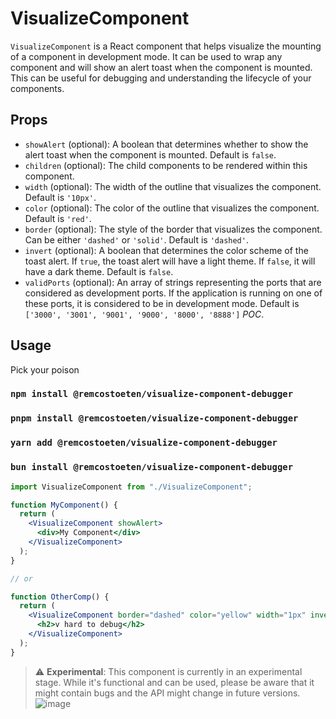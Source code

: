 # VisualizeComponent

`VisualizeComponent` is a React component that helps visualize the mounting of a component in development mode. It can be used to wrap any component and will show an alert toast when the component is mounted. This can be useful for debugging and understanding the lifecycle of your components.

## Props

- `showAlert` (optional): A boolean that determines whether to show the alert toast when the component is mounted. Default is `false`.
- `children` (optional): The child components to be rendered within this component.
- `width` (optional): The width of the outline that visualizes the component. Default is `'10px'`.
- `color` (optional): The color of the outline that visualizes the component. Default is `'red'`.
- `border` (optional): The style of the border that visualizes the component. Can be either `'dashed'` or `'solid'`. Default is `'dashed'`.
- `invert` (optional): A boolean that determines the color scheme of the toast alert. If `true`, the toast alert will have a light theme. If `false`, it will have a dark theme. Default is `false`.
- `validPorts` (optional): An array of strings representing the ports that are considered as development ports. If the application is running on one of these ports, it is considered to be in development mode. Default is `['3000', '3001', '9001', '9000', '8000', '8888']` _POC_.

## Usage

Pick your poison

### `npm install @remcostoeten/visualize-component-debugger`

### `pnpm install @remcostoeten/visualize-component-debugger`

### `yarn add @remcostoeten/visualize-component-debugger`

### `bun install @remcostoeten/visualize-component-debugger`

```jsx
import VisualizeComponent from "./VisualizeComponent";

function MyComponent() {
  return (
    <VisualizeComponent showAlert>
      <div>My Component</div>
    </VisualizeComponent>
  );
}

// or

function OtherComp() {
  return (
    <VisualizeComponent border="dashed" color="yellow" width="1px" invert>
      <h2>v hard to debug</h2>
    </VisualizeComponent>
  );
}
```

> :warning: **Experimental**: This component is currently in an experimental stage. While it's functional and can be used, please be aware that it might contain bugs and the API might change in future versions.
> ![image](https://github.com/remcostoeten/Visualize-react-components-debugger/assets/57683378/9d95462a-0200-4c41-ba52-8054f413a817)
